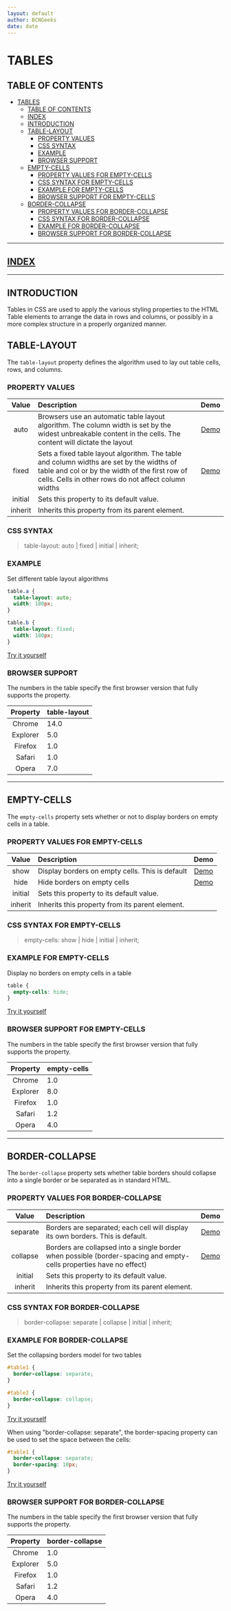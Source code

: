 ```yaml
---
layout: default
author: BCNGeeks
date: date
---
```


# TABLES

## TABLE OF CONTENTS

- [TABLES](#tables)
  - [TABLE OF CONTENTS](#table-of-contents)
  - [INDEX](#index)
  - [INTRODUCTION](#introduction)
  - [TABLE-LAYOUT](#table-layout)
    - [PROPERTY VALUES](#property-values)
    - [CSS SYNTAX](#css-syntax)
    - [EXAMPLE](#example)
    - [BROWSER SUPPORT](#browser-support)
  - [EMPTY-CELLS](#empty-cells)
    - [PROPERTY VALUES FOR EMPTY-CELLS](#property-values-for-empty-cells)
    - [CSS SYNTAX FOR EMPTY-CELLS](#css-syntax-for-empty-cells)
    - [EXAMPLE FOR EMPTY-CELLS](#example-for-empty-cells)
    - [BROWSER SUPPORT FOR EMPTY-CELLS](#browser-support-for-empty-cells)
  - [BORDER-COLLAPSE](#border-collapse)
    - [PROPERTY VALUES FOR BORDER-COLLAPSE](#property-values-for-border-collapse)
    - [CSS SYNTAX FOR BORDER-COLLAPSE](#css-syntax-for-border-collapse)
    - [EXAMPLE FOR BORDER-COLLAPSE](#example-for-border-collapse)
    - [BROWSER SUPPORT FOR BORDER-COLLAPSE](#browser-support-for-border-collapse)
  
---

## [INDEX](./index.md)

---

## INTRODUCTION

Tables in CSS are used to apply the various styling properties to the HTML Table elements to arrange the data in rows and columns, or possibly in a more complex structure in a properly organized manner.

## TABLE-LAYOUT

The `table-layout` property defines the algorithm used to lay out table cells, rows, and columns.

### PROPERTY VALUES

|    Value    |                      Description                     | Demo |
|:-----------:|                      :-----------                    | :--: |
|    auto     | Browsers use an automatic table layout algorithm. The column width is set by the widest unbreakable content in the cells. The content will dictate the layout  | [Demo](https://www.w3schools.com/cssref/playdemo.asp?filename=playcss_table-layout) |
|   fixed    | Sets a fixed table layout algorithm. The table and column widths are set by the widths of table and col or by the width of the first row of cells. Cells in other rows do not affect column widths | [Demo](https://www.w3schools.com/cssref/playdemo.asp?filename=playcss_table-layout&preval=fixed) |
|   initial   | Sets this property to its default value.             |
|   inherit   | Inherits this property from its parent element.      |

### CSS SYNTAX

> table-layout: auto | fixed | initial | inherit;

### EXAMPLE

Set different table layout algorithms

```CSS
table.a {
  table-layout: auto;
  width: 180px;
}

table.b {
  table-layout: fixed;
  width: 180px;
}
```

[Try it yourself](https://www.w3schools.com/cssref/tryit.asp?filename=trycss_table_table-layout)

### BROWSER SUPPORT

The numbers in the table specify the first browser version that fully supports the property.

|   Property    |   table-layout       |
| :-----------: |    :-----------      |
|   Chrome      |     14.0             |
|   Explorer    |     5.0              |
|   Firefox     |     1.0              |
|   Safari      |     1.0              |
|   Opera       |     7.0              |

---

## EMPTY-CELLS

The `empty-cells` property sets whether or not to display borders on empty cells in a table.

### PROPERTY VALUES FOR EMPTY-CELLS

|    Value    |                      Description                     | Demo |
|:-----------:|                      :-----------                    | :--: |
|    show     | Display borders on empty cells. This is default| [Demo](https://www.w3schools.com/cssref/playdemo.asp?filename=playcss_empty-cells&preval=show) |
|   hide    | Hide borders on empty cells | [Demo](https://www.w3schools.com/cssref/playdemo.asp?filename=playcss_empty-cells&preval=hide) |
|   initial   | Sets this property to its default value.             |
|   inherit   | Inherits this property from its parent element.      |

### CSS SYNTAX FOR EMPTY-CELLS

> empty-cells: show | hide | initial | inherit;

### EXAMPLE FOR EMPTY-CELLS

Display no borders on empty cells in a table

```CSS
table {
  empty-cells: hide;
}
```

[Try it yourself](https://www.w3schools.com/cssref/tryit.asp?filename=trycss_empty-cells)

### BROWSER SUPPORT FOR EMPTY-CELLS

The numbers in the table specify the first browser version that fully supports the property.

|   Property    |   empty-cells       |
| :-----------: |    :-----------      |
|   Chrome      |     1.0              |
|   Explorer    |     8.0              |
|   Firefox     |     1.0              |
|   Safari      |     1.2              |
|   Opera       |     4.0              |

---

## BORDER-COLLAPSE

The `border-collapse` property sets whether table borders should collapse into a single border or be separated as in standard HTML.

### PROPERTY VALUES FOR BORDER-COLLAPSE

|    Value    |                      Description                     | Demo |
|:-----------:|                      :-----------                    | :--: |
|    separate     | Borders are separated; each cell will display its own borders. This is default.| [Demo](https://www.w3schools.com/cssref/playdemo.asp?filename=playcss_border-collapse&preval=separate) |
|   collapse    | Borders are collapsed into a single border when possible (border-spacing and empty-cells properties have no effect) | [Demo](https://www.w3schools.com/cssref/playdemo.asp?filename=playcss_border-collapse&preval=collapse) |
|   initial   | Sets this property to its default value.             |
|   inherit   | Inherits this property from its parent element.      |

### CSS SYNTAX FOR BORDER-COLLAPSE

> border-collapse: separate | collapse | initial | inherit;

### EXAMPLE FOR BORDER-COLLAPSE

Set the collapsing borders model for two tables

```CSS
#table1 {
  border-collapse: separate;
}

#table2 {
  border-collapse: collapse;
}
```

[Try it yourself](https://www.w3schools.com/cssref/tryit.asp?filename=trycss_border-collapse)

When using "border-collapse: separate", the border-spacing property can be used to set the space between the cells:

```CSS
#table1 {
  border-collapse: separate;
  border-spacing: 10px;
}
```

[Try it yourself](https://www.w3schools.com/cssref/tryit.asp?filename=trycss_border-collapse2)

### BROWSER SUPPORT FOR BORDER-COLLAPSE

The numbers in the table specify the first browser version that fully supports the property.

|   Property    |   border-collapse    |
| :-----------: |    :-----------      |
|   Chrome      |     1.0              |
|   Explorer    |     5.0              |
|   Firefox     |     1.0              |
|   Safari      |     1.2              |
|   Opera       |     4.0              |

